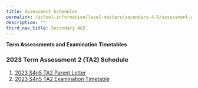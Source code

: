 ```yaml
---
title: Assessment Schedules
permalink: /school-information/level-matters/secondary-4-5/assessment-schedules/
description: ""
third_nav_title: Secondary 4&5
---
```

**Term Assessments and Examination Timetables**  

### 2023 Term Assessment 2 (TA2) Schedule

1. [2023 S4n5 TA2 Parent Letter](/files/Level%20Matters/S4n5/2023/2023_%20letter%20to%20parents%20ta2%20sec%204_5.pdf)
2. [2023 S4n5 TA2 Examination Timetable](/files/Examination%20Timetables/2023%20Exam%20Timetables/TA2/2023%20s4n5%20ta2%20tt.pdf)